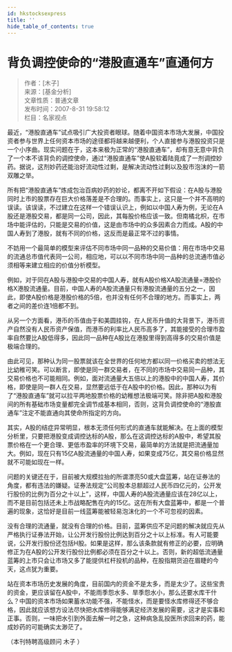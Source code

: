 ```yaml
---
id: hkstocksexpress
title: ''
hide_table_of_contents: true
---
```


# 背负调控使命的“港股直通车”直通何方

> 作者：[木子] <br/>
> 来源：[基金分析] <br/>
> 文章性质：普通文章 <br/>
> 发布时间：2007-8-31 19:58:12 <br/>
> 栏目：名家视点

最近，“港股直通车”试点吸引广大投资者眼球。随着中国资本市场大发展，中国投资者参与世界上任何资本市场的途径都将越来越便利，个人直接参与港股投资只是一个小序曲。现实问题在于，这本来极为正常的“港股直通车”，却有意无意中背负了一个本不该背负的调控使命，通过“港股直通车”使A股软着陆竟成了一剂调控妙药。据说，这剂妙药还能治好流动性过剩，是解决流动性过剩以及股市泡沫的一箭双雕之举。

所有把“港股直通车”炼成包治百病妙药的妙论，都离不开如下假设：在A股与港股同时上市的股票存在巨大价格落差是不合理的。而事实上，这只是一个并不高明的误读。该误读，不过建立在这样一个错误认识上，例如以中国人寿为例，无论在A股还是港股交易，都是同一公司，因此，其每股价格应该一致。但南橘北枳，在市场中能评估的，只能是交易的价值，这是由市场中的众多因素合力而成。A股的中国人寿到了港股，就有不同的价格，这反而是最正常不过的事情。

不妨用一个最简单的模型来评估不同市场中同一品种的交易价值：用在市场中交易的流通总市值代表同一公司，相应地，可以以不同市场中同一品种的总流通市值必须相等来建立相应的价值分析模型。

例如，对于同在A股与港股中交易的中国人寿，就有A股价格XA股流通量=港股价格X港股流通量。目前，中国人寿的A股流通量只有港股流通量的五分之一，因此，即使A股价格是港股价格的5倍，也并没有任何不合理的地方。而事实上，两者之间的差价连1倍都不到。

从另一个方面看，港币的币值由于和美圆挂钩，在人民币升值的大背景下，港币资产自然没有人民币资产保值，而港币的利率比人民币高多了，其能接受的合理市盈率自然要比A股低得多，因此同一品种在A股比在港股里得到高得多的交易价值是极端合理的。

由此可见，那种认为同一股票就该在全世界的任何地方都以同一价格买卖的想法无比幼稚可笑。可以断言，即使是同一群交易者，在不同的市场中交易同一品种，其交易价格也不可能相同。例如，面对流通量大五倍以上的港股中的中国人寿，其价格，即使是同一群人在交易，显然要远低于在A股中的价格。因此，那种以为有了“港股直通车”就可以拉平两地股票价格的幼稚想法极端可笑。除非把A股和港股间的所有基础市场变量都完全调节成基本相同，否则，这背负调控使命的“港股直通车”注定不能直通向其使命所指定的方向。

其实，A股的结症异常明显，根本无须任何形式的直通车就能解决。在上面的模型分析里，只要把港股变成调控达标的A股，那么在这调控达标的A股中，希望其股票价格在一个更合理、更低市盈率的环境下交易，最简单的方法就是把流通量加大。例如，现在只有15亿A股流通量的中国人寿，如果变成75亿，其交易价格显然就不可能如现在一样。

问题的关键还在于，目前被大规模拉抬的所谓漂亮50或大盘蓝筹，站在证券法的角度，都有违法的嫌疑。证券法规定“公司股本总额超过人民币四亿元的，公开发行股份的比例为百分之十以上”，这样，中国人寿的A股流通量应该在28亿以上，而不是目前包括还未上市战略配售在内的15亿。这在所有大盘蓝筹中，都是一个普遍的现象，这恰好是目前一线蓝筹能被轻易泡沫化的一个不可忽视的因素。

没有合理的流通量，就没有合理的价格。目前，蓝筹供应不足问题的解决就应先从严格执行证券法开始，让公开发行股份比例达到百分之十以上标准。有人可能要说，公开发行股份还包括H股。如果是这样，那么该条款就有修正的必要，应明确修正为在A股的公开发行股份比例都必须在百分之十以上。否则，新的超低流通量蓝筹的上市只会让市场又多了能提供杠杆投机的品种，在股指期货迫在眉睫的今天，这点犹为重要。

站在资本市场历史发展的角度，目前国内的资金不是太多，而是太少了。这些宝贵的资金，更应该留在A股中，不能雨季怨水多、旱季怨水小，那么还要水库干什么？中国的资本市场如果蓄水功能不强，不能怪水，而是要怪水库修得还不够合格，因此就应该想方设法尽快把水库修得能够满足经济发展的需要，这才是实事和正事。否则，一味把水引到外面去解一时之急，这种病急乱投医所求回来的药，能成妙药的可能确实太渺茫了。

（本刊特聘高级顾问 木子  ）